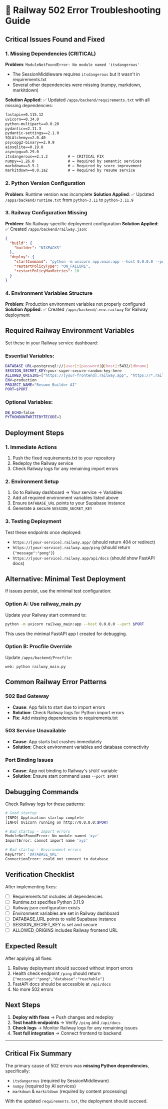 # 🚨 Railway 502 Error Troubleshooting Guide

## Critical Issues Found and Fixed

### 1. **Missing Dependencies (CRITICAL)**
**Problem**: `ModuleNotFoundError: No module named 'itsdangerous'`
- The SessionMiddleware requires `itsdangerous` but it wasn't in requirements.txt
- Several other dependencies were missing (numpy, markdown, markitdown)

**Solution Applied**:
✅ Updated `/apps/backend/requirements.txt` with all missing dependencies:
```txt
fastapi==0.115.12
uvicorn==0.34.0
python-multipart==0.0.20
pydantic==2.11.3
pydantic-settings==2.1.0
SQLAlchemy==2.0.40
psycopg2-binary==2.9.9
aiosqlite==0.19.0
asyncpg==0.29.0
itsdangerous==2.1.2         # ← CRITICAL FIX
numpy==1.26.0               # ← Required by semantic services
markdown==3.5.1             # ← Required by score improvement
markitdown==0.0.1a2         # ← Required by resume service
```

### 2. **Python Version Configuration**
**Problem**: Runtime version was incomplete
**Solution Applied**: 
✅ Updated `/apps/backend/runtime.txt` from `python-3.11` to `python-3.11.9`

### 3. **Railway Configuration Missing**
**Problem**: No Railway-specific deployment configuration
**Solution Applied**:
✅ Created `/apps/backend/railway.json`:
```json
{
  "build": {
    "builder": "NIXPACKS"
  },
  "deploy": {
    "startCommand": "python -m uvicorn app.main:app --host 0.0.0.0 --port $PORT",
    "restartPolicyType": "ON_FAILURE",
    "restartPolicyMaxRetries": 10
  }
}
```

### 4. **Environment Variables Structure**
**Problem**: Production environment variables not properly configured
**Solution Applied**:
✅ Created `/apps/backend/.env.railway` for Railway deployment

## Required Railway Environment Variables

Set these in your Railway service dashboard:

### Essential Variables:
```bash
DATABASE_URL=postgresql://[user]:[password]@[host]:5432/[dbname]
SESSION_SECRET_KEY=your-super-secure-random-key-here
ALLOWED_ORIGINS=["https://[your-frontend].railway.app", "https://*.railway.app"]
ENV=production
PROJECT_NAME="Resume Builder AI"
PORT=$PORT
```

### Optional Variables:
```bash
DB_ECHO=false
PYTHONDONTWRITEBYTECODE=1
```

## Deployment Steps

### 1. **Immediate Actions**
1. Push the fixed requirements.txt to your repository
2. Redeploy the Railway service
3. Check Railway logs for any remaining import errors

### 2. **Environment Setup**
1. Go to Railway dashboard → Your service → Variables
2. Add all required environment variables listed above
3. Ensure `DATABASE_URL` points to your Supabase instance
4. Generate a secure `SESSION_SECRET_KEY`

### 3. **Testing Deployment**
Test these endpoints once deployed:
- `https://[your-service].railway.app/` (should return 404 or redirect)
- `https://[your-service].railway.app/ping` (should return `{"message":"pong"}`)
- `https://[your-service].railway.app/api/docs` (should show FastAPI docs)

## Alternative: Minimal Test Deployment

If issues persist, use the minimal test configuration:

### Option A: Use railway_main.py
Update your Railway start command to:
```bash
python -m uvicorn railway_main:app --host 0.0.0.0 --port $PORT
```

This uses the minimal FastAPI app I created for debugging.

### Option B: Procfile Override
Update `/apps/backend/Procfile`:
```
web: python railway_main.py
```

## Common Railway Error Patterns

### 502 Bad Gateway
- **Cause**: App fails to start due to import errors
- **Solution**: Check Railway logs for Python import errors
- **Fix**: Add missing dependencies to requirements.txt

### 503 Service Unavailable
- **Cause**: App starts but crashes immediately
- **Solution**: Check environment variables and database connectivity

### Port Binding Issues
- **Cause**: App not binding to Railway's `$PORT` variable
- **Solution**: Ensure start command uses `--port $PORT`

## Debugging Commands

Check Railway logs for these patterns:
```bash
# Good startup
[INFO] Application startup complete
[INFO] Uvicorn running on http://0.0.0.0:$PORT

# Bad startup - Import errors
ModuleNotFoundError: No module named 'xyz'
ImportError: cannot import name 'xyz'

# Bad startup - Environment errors
KeyError: 'DATABASE_URL'
ConnectionError: could not connect to database
```

## Verification Checklist

After implementing fixes:
- [ ] Requirements.txt includes all dependencies
- [ ] Runtime.txt specifies Python 3.11.9
- [ ] Railway.json configuration exists
- [ ] Environment variables are set in Railway dashboard
- [ ] DATABASE_URL points to valid Supabase instance
- [ ] SESSION_SECRET_KEY is set and secure
- [ ] ALLOWED_ORIGINS includes Railway frontend URL

## Expected Result

After applying all fixes:
1. Railway deployment should succeed without import errors
2. Health check endpoint `/ping` should return `{"message":"pong","database":"reachable"}`
3. FastAPI docs should be accessible at `/api/docs`
4. No more 502 errors

## Next Steps

1. **Deploy with fixes** → Push changes and redeploy
2. **Test health endpoints** → Verify `/ping` and `/api/docs`
3. **Check logs** → Monitor Railway logs for any remaining issues
4. **Test full integration** → Connect frontend to backend

---

## Critical Fix Summary

The primary cause of 502 errors was **missing Python dependencies**, specifically:
- `itsdangerous` (required by SessionMiddleware)
- `numpy` (required by AI services)
- `markdown` & `markitdown` (required by content processing)

With the updated `requirements.txt`, the deployment should succeed.